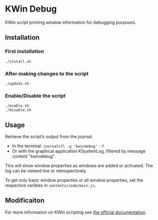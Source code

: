 # KWin Debug

KWin script printing window information for debugging purposes.

## Installation

### First installation

`./install.sh`

### After making changes to the script

`./update.sh`

### Enable/Disable the script

`./enable.sh`  
`./disable.sh`

## Usage

Retrieve the script’s output from the journal:

- In the terminal: `journalctl -g 'kwindebug' -f`
- Or with the graphical application KSystemLog, filtered by message content "kwindebug".

This will show window properties as windows are added or activated. The log can be viewed live or retrospectively.

To get only basic window properties or all window properties, set the respective varibles in `contents/code/main.js`.

## Modificaiton

For more information on KWin scripting see [the official documentation](https://develop.kde.org/docs/extend/plasma/kwin/).

